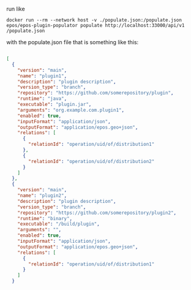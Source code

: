 run like

`docker run --rm --network host -v ./populate.json:/populate.json epos/epos-plugin-populator populate http://localhost:33000/api/v1 /populate.json`

with the populate.json file that is something like this:

```json

[
  {
    "version": "main",
    "name": "plugin1",
    "description": "plugin description",
    "version_type": "branch",
    "repository": "https://github.com/somerepository/plugin",
    "runtime": "java",
    "executable": "plugin.jar",
    "arguments": "org.example.com.plugin1",
    "enabled": true,
    "inputFormat": "application/json",
    "outputFormat": "application/epos.geo+json",
    "relations": [
      {
        "relationId": "operation/uid/of/distribution1"
      },
      {
        "relationId": "operation/uid/of/distribution2"
      }
    ]
  },
  {
    "version": "main",
    "name": "plugin2",
    "description": "plugin description",
    "version_type": "branch",
    "repository": "https://github.com/somerepository/plugin2",
    "runtime": "binary",
    "executable": "/build/plugin",
    "arguments": "",
    "enabled": true,
    "inputFormat": "application/json",
    "outputFormat": "application/epos.geo+json",
    "relations": [
      {
        "relationId": "operation/uid/of/distribution1"
      }
    ]
  }
```

